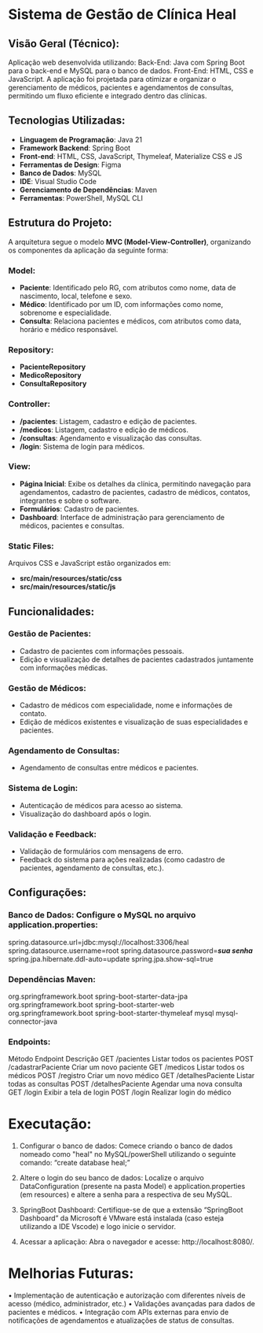 # Sistema de Gestão de Clínica Heal

## Visão Geral (Técnico):

Aplicação web desenvolvida utilizando:
Back-End: Java com Spring Boot para o back-end e MySQL para o banco de dados.
Front-End: HTML, CSS e JavaScript.
A aplicação foi projetada para otimizar e organizar o gerenciamento de médicos, pacientes e agendamentos de consultas, permitindo um fluxo eficiente e integrado dentro das clínicas.

## Tecnologias Utilizadas:

- **Linguagem de Programação**: Java 21
- **Framework Backend**: Spring Boot
- **Front-end**: HTML, CSS, JavaScript, Thymeleaf, Materialize CSS e JS
- **Ferramentas de Design**: Figma
- **Banco de Dados**: MySQL
- **IDE**: Visual Studio Code
- **Gerenciamento de Dependências**: Maven
- **Ferramentas**: PowerShell, MySQL CLI

## Estrutura do Projeto:

A arquitetura segue o modelo **MVC (Model-View-Controller)**, organizando os componentes da aplicação da seguinte forma:

### **Model**:
- **Paciente**: Identificado pelo RG, com atributos como nome, data de nascimento, local, telefone e sexo.
- **Médico**: Identificado por um ID, com informações como nome, sobrenome e especialidade.
- **Consulta**: Relaciona pacientes e médicos, com atributos como data, horário e médico responsável.

### **Repository**:
- **PacienteRepository**
- **MedicoRepository**
- **ConsultaRepository**

### **Controller**:
- **/pacientes**: Listagem, cadastro e edição de pacientes.
- **/medicos**: Listagem, cadastro e edição de médicos.
- **/consultas**: Agendamento e visualização das consultas.
- **/login**: Sistema de login para médicos.

### **View**:
- **Página Inicial**: Exibe os detalhes da clínica, permitindo navegação para agendamentos, cadastro de pacientes, cadastro de médicos, contatos, integrantes e sobre o software.
- **Formulários**: Cadastro de pacientes.
- **Dashboard**: Interface de administração para gerenciamento de médicos, pacientes e consultas.

### **Static Files**:
Arquivos CSS e JavaScript estão organizados em:
- **src/main/resources/static/css**
- **src/main/resources/static/js**

## Funcionalidades:

### **Gestão de Pacientes**:
- Cadastro de pacientes com informações pessoais.
- Edição e visualização de detalhes de pacientes cadastrados juntamente com informações médicas.

### **Gestão de Médicos**:
- Cadastro de médicos com especialidade, nome e informações de contato.
- Edição de médicos existentes e visualização de suas especialidades e pacientes.

### **Agendamento de Consultas**:
- Agendamento de consultas entre médicos e pacientes.

### **Sistema de Login**:
- Autenticação de médicos para acesso ao sistema.
- Visualização do dashboard após o login.

### **Validação e Feedback**:
- Validação de formulários com mensagens de erro.
- Feedback do sistema para ações realizadas (como cadastro de pacientes, agendamento de consultas, etc.).

## Configurações:

### Banco de Dados: Configure o MySQL no arquivo application.properties:

spring.datasource.url=jdbc:mysql://localhost:3306/heal
spring.datasource.username=root spring.datasource.password=***sua senha***
spring.jpa.hibernate.ddl-auto=update spring.jpa.show-sql=true

### Dependências Maven: 
org.springframework.boot spring-boot-starter-data-jpa org.springframework.boot spring-boot-starter-web org.springframework.boot spring-boot-starter-thymeleaf mysql mysql-connector-java

### Endpoints: 
Método 	Endpoint 			Descrição 
GET		/pacientes			Listar todos os pacientes
POST	/cadastrarPaciente	Criar um novo paciente
GET		/medicos			Listar todos os médicos
POST	/registro			Criar um novo médico
GET		/detalhesPaciente	Listar todas as consultas
POST	/detalhesPaciente			Agendar uma nova consulta
GET		/login				Exibir a tela de login
POST	/login				Realizar login do médico

# Executação:
1. Configurar o banco de dados:
Comece criando o banco de dados nomeado como "heal" no MySQL/powerShell utilizando o seguinte comando: “create database heal;”

2. Altere o login do seu banco de dados:
Localize o arquivo DataConfiguration (presente na pasta Model) e application.properties (em resources) e altere a senha para a respectiva de seu MySQL.

3. SpringBoot Dashboard:
Certifique-se de que a extensão “SpringBoot Dashboard” da Microsoft é VMware está instalada (caso esteja utilizando a IDE Vscode) e logo inicie o servidor.

4. Acessar a aplicação:
Abra o navegador e acesse: http://localhost:8080/.

# Melhorias Futuras: 
• Implementação de autenticação e autorização com diferentes níveis de acesso (médico, administrador, etc.)
• Validações avançadas para dados de pacientes e médicos.
• Integração com APIs externas para envio de notificações de agendamentos e atualizações de status de consultas.